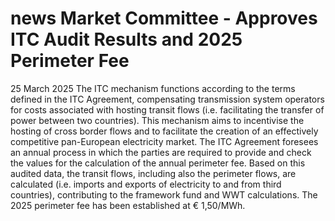#  news Market Committee - Approves ITC Audit Results and 2025 Perimeter Fee
25 March 2025
The ITC mechanism functions according to the terms defined in the ITC Agreement, compensating transmission system operators for costs associated with hosting transit flows (i.e. facilitating the transfer of power between two countries). This mechanism aims to incentivise the hosting of cross border flows and to facilitate the creation of an effectively competitive pan-European electricity market.
The ITC Agreement foresees an annual process in which the parties are required to provide and check the values for the calculation of the annual perimeter fee. Based on this audited data, the transit flows, including also the perimeter flows, are calculated (i.e. imports and exports of electricity to and from third countries), contributing to the framework fund and WWT calculations.
The 2025 perimeter fee has been established at € 1,50/MWh.